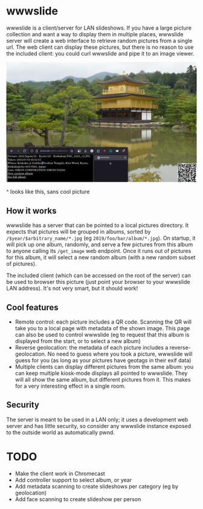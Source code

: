 # wwwslide

wwwslide is a client/server for LAN slideshows. If you have a large picture collection and want a way to display them in multiple places, wwwslide server will create a web interface to retrieve random pictures from a single url. The web client can display these pictures, but there is no reason to use the included client: you could curl wwwslide and pipe it to an image viewer.

[![](https://raw.githubusercontent.com/nicolasbrailo/wwwslide/main/wwwslide.jpg)](https://raw.githubusercontent.com/nicolasbrailo/wwwslide/main/wwwslide.jpg)

^ looks like this, sans cool picture

## How it works

wwwslide has a server that can be pointed to a local pictures directory. It expects that pictures will be grouped in albums, sorted by `/$year/$arbitrary_name/*.jpg` (eg `2019/foo/bar/album/*.jpg`). On startup, it will pick up one album, randomly, and serve a few pictures from this album to anyone calling its `/get_image` web endpoint. Once it runs out of pictures for this album, it will select a new random album (with a new random subset of pictures).

The included client (which can be accessed on the root of the server) can be used to browser this picture (just point your browser to your wwwslide LAN address). It's not very smart, but it should work!


## Cool features

* Remote control: each picture includes a QR code. Scanning the QR will take you to a local page with metadata of the shown image. This page can also be used to control wwwslide (eg to request that this album is displayed from the start, or to select a new album)
* Reverse geolocation: the metadata of each picture includes a reverse-geolocation. No need to guess where you took a picture, wwwslide will guess for you (as long as your pictures have geotags in their exif data)
* Multiple clients can display different pictures from the same album: you can keep multiple kiosk-mode displays all pointed to wwwslide. They will all show the same album, but different pictures from it. This makes for a very interesting effect in a single room.


## Security

The server is meant to be used in a LAN only; it uses a development web server and has little security, so consider any wwwslide instance exposed to the outside world as automatically pwnd.

# TODO
* Make the client work in Chromecast
* Add controller support to select album, or year
* Add metadata scanning to create slideshows per category (eg by geolocation)
* Add face scanning to create slideshow per person


